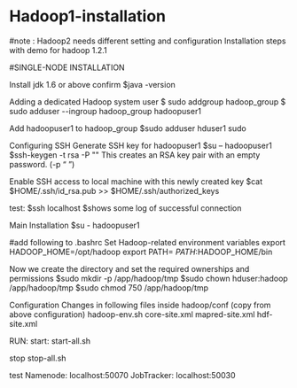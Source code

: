 # Hadoop1-installation
#note : Hadoop2 needs different setting and configuration
Installation steps with demo for hadoop 1.2.1

#SINGLE-NODE INSTALLATION

Install jdk 1.6 or above
confirm 
$java -version

Adding a dedicated Hadoop system user
$ sudo addgroup hadoop_group
$ sudo adduser --ingroup hadoop_group hadoopuser1

Add hadoopuser1 to hadoop_group 
$sudo adduser hduser1 sudo

Configuring SSH
Generate SSH key for hadoopuser1
$su – hadoopuser1
$ssh-keygen -t rsa -P ""
This creates  an RSA key pair with an empty password. (-p “ ”)

Enable SSH access to local machine with this newly created key
$cat $HOME/.ssh/id_rsa.pub >> $HOME/.ssh/authorized_keys

test:
$ssh localhost
$shows some log of successful connection

Main Installation
$su - hadoopuser1

#add following to .bashrc
Set Hadoop-related environment variables
export HADOOP_HOME=/opt/hadoop
export PATH= $PATH:$HADOOP_HOME/bin



Now we create the directory and set the required ownerships and permissions
$sudo mkdir -p /app/hadoop/tmp
$sudo chown hduser:hadoop /app/hadoop/tmp
$sudo chmod 750 /app/hadoop/tmp

Configuration
Changes in following files inside hadoop/conf 
(copy from above configuration)
hadoop-env.sh
core-site.xml
mapred-site.xml
hdf-site.xml

RUN:
start:
start-all.sh

stop
stop-all.sh

test 
Namenode:
localhost:50070
 JobTracker:
 localhost:50030
